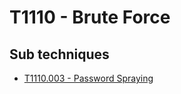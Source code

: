 # T1110 - Brute Force

## Sub techniques

* [T1110.003 - Password Spraying](https://github.com/JYVSECTEC/PHR-model/tree/master/Data%20Collection/tactics/Credential%20Access/T1110/T1110.003/README.md)

